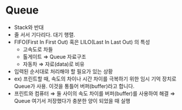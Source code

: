 # Queue

- Stack와 반대
- 줄 서서 기다리다. 대기 행렬.
- FIFO(First In First Out) 혹은 LILO(Last In Last Out) 의 특성
    - 고속도로 차들
    - 톨게이트 ⇒ Queue 자료구조
    - 자동차 ⇒ 자료(data)로 비유
- 입력된 순서대로 처리해야 할 필요가 있는 상황
- ex) 프린트할 때, 속도의 차이나 시간 차이를 극복하기 위한 임시 기억 장치로 Queue가 사용. 이것을 통틀어 버퍼(buffer)라고 합니다.
- 프린트와 컴퓨터 ⇒ 둘 사이의 속도 차이를 버퍼(buffer)를 사용하여 해결 ⇒ Queue 여기서 저장했다가 충분한 양이 되었을 때 실행